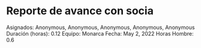 # Reporte de avance con socia

Asignados: Anonymous, Anonymous, Anonymous, Anonymous, Anonymous
Duración (horas): 0.12
Equipo: Monarca
Fecha: May 2, 2022
Horas Hombre: 0.6